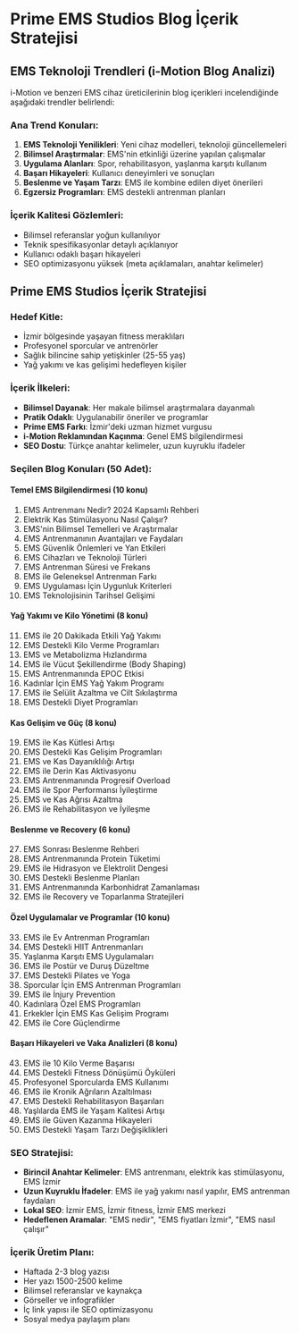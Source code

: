# Prime EMS Studios Blog İçerik Stratejisi

## EMS Teknoloji Trendleri (i-Motion Blog Analizi)

i-Motion ve benzeri EMS cihaz üreticilerinin blog içerikleri incelendiğinde aşağıdaki trendler belirlendi:

### Ana Trend Konuları:
1. **EMS Teknoloji Yenilikleri**: Yeni cihaz modelleri, teknoloji güncellemeleri
2. **Bilimsel Araştırmalar**: EMS'nin etkinliği üzerine yapılan çalışmalar
3. **Uygulama Alanları**: Spor, rehabilitasyon, yaşlanma karşıtı kullanım
4. **Başarı Hikayeleri**: Kullanıcı deneyimleri ve sonuçları
5. **Beslenme ve Yaşam Tarzı**: EMS ile kombine edilen diyet önerileri
6. **Egzersiz Programları**: EMS destekli antrenman planları

### İçerik Kalitesi Gözlemleri:
- Bilimsel referanslar yoğun kullanılıyor
- Teknik spesifikasyonlar detaylı açıklanıyor
- Kullanıcı odaklı başarı hikayeleri
- SEO optimizasyonu yüksek (meta açıklamaları, anahtar kelimeler)

## Prime EMS Studios İçerik Stratejisi

### Hedef Kitle:
- İzmir bölgesinde yaşayan fitness meraklıları
- Profesyonel sporcular ve antrenörler
- Sağlık bilincine sahip yetişkinler (25-55 yaş)
- Yağ yakımı ve kas gelişimi hedefleyen kişiler

### İçerik İlkeleri:
- **Bilimsel Dayanak**: Her makale bilimsel araştırmalara dayanmalı
- **Pratik Odaklı**: Uygulanabilir öneriler ve programlar
- **Prime EMS Farkı**: İzmir'deki uzman hizmet vurgusu
- **i-Motion Reklamından Kaçınma**: Genel EMS bilgilendirmesi
- **SEO Dostu**: Türkçe anahtar kelimeler, uzun kuyruklu ifadeler

### Seçilen Blog Konuları (50 Adet):

#### Temel EMS Bilgilendirmesi (10 konu)
1. EMS Antrenmanı Nedir? 2024 Kapsamlı Rehberi
2. Elektrik Kas Stimülasyonu Nasıl Çalışır?
3. EMS'nin Bilimsel Temelleri ve Araştırmalar
4. EMS Antrenmanının Avantajları ve Faydaları
5. EMS Güvenlik Önlemleri ve Yan Etkileri
6. EMS Cihazları ve Teknoloji Türleri
7. EMS Antrenman Süresi ve Frekans
8. EMS ile Geleneksel Antrenman Farkı
9. EMS Uygulaması İçin Uygunluk Kriterleri
10. EMS Teknolojisinin Tarihsel Gelişimi

#### Yağ Yakımı ve Kilo Yönetimi (8 konu)
11. EMS ile 20 Dakikada Etkili Yağ Yakımı
12. EMS Destekli Kilo Verme Programları
13. EMS ve Metabolizma Hızlandırma
14. EMS ile Vücut Şekillendirme (Body Shaping)
15. EMS Antrenmanında EPOC Etkisi
16. Kadınlar İçin EMS Yağ Yakım Programı
17. EMS ile Selülit Azaltma ve Cilt Sıkılaştırma
18. EMS Destekli Diyet Programları

#### Kas Gelişim ve Güç (8 konu)
19. EMS ile Kas Kütlesi Artışı
20. EMS Destekli Kas Gelişim Programları
21. EMS ve Kas Dayanıklılığı Artışı
22. EMS ile Derin Kas Aktivasyonu
23. EMS Antrenmanında Progresif Overload
24. EMS ile Spor Performansı İyileştirme
25. EMS ve Kas Ağrısı Azaltma
26. EMS ile Rehabilitasyon ve İyileşme

#### Beslenme ve Recovery (6 konu)
27. EMS Sonrası Beslenme Rehberi
28. EMS Antrenmanında Protein Tüketimi
29. EMS ile Hidrasyon ve Elektrolit Dengesi
30. EMS Destekli Beslenme Planları
31. EMS Antrenmanında Karbonhidrat Zamanlaması
32. EMS ile Recovery ve Toparlanma Stratejileri

#### Özel Uygulamalar ve Programlar (10 konu)
33. EMS ile Ev Antrenman Programları
34. EMS Destekli HIIT Antrenmanları
35. Yaşlanma Karşıtı EMS Uygulamaları
36. EMS ile Postür ve Duruş Düzeltme
37. EMS Destekli Pilates ve Yoga
38. Sporcular İçin EMS Antrenman Programları
39. EMS ile İnjury Prevention
40. Kadınlara Özel EMS Programları
41. Erkekler İçin EMS Kas Gelişim Programı
42. EMS ile Core Güçlendirme

#### Başarı Hikayeleri ve Vaka Analizleri (8 konu)
43. EMS ile 10 Kilo Verme Başarısı
44. EMS Destekli Fitness Dönüşümü Öyküleri
45. Profesyonel Sporcularda EMS Kullanımı
46. EMS ile Kronik Ağrıların Azaltılması
47. EMS Destekli Rehabilitasyon Başarıları
48. Yaşlılarda EMS ile Yaşam Kalitesi Artışı
49. EMS ile Güven Kazanma Hikayeleri
50. EMS Destekli Yaşam Tarzı Değişiklikleri

### SEO Stratejisi:
- **Birincil Anahtar Kelimeler**: EMS antrenmanı, elektrik kas stimülasyonu, EMS İzmir
- **Uzun Kuyruklu İfadeler**: EMS ile yağ yakımı nasıl yapılır, EMS antrenman faydaları
- **Lokal SEO**: İzmir EMS, İzmir fitness, İzmir EMS merkezi
- **Hedeflenen Aramalar**: "EMS nedir", "EMS fiyatları İzmir", "EMS nasıl çalışır"

### İçerik Üretim Planı:
- Haftada 2-3 blog yazısı
- Her yazı 1500-2500 kelime
- Bilimsel referanslar ve kaynakça
- Görseller ve infografikler
- İç link yapısı ile SEO optimizasyonu
- Sosyal medya paylaşım planı